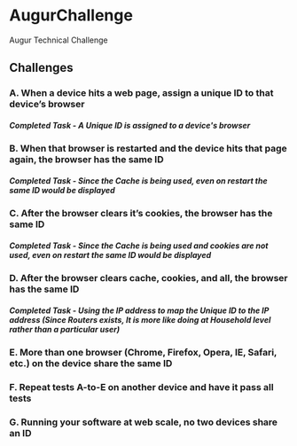 # AugurChallenge

Augur Technical Challenge 

## Challenges

### A. When a device hits a web page, assign a unique ID ​to that device’s browser
##### Completed Task - A Unique ID is assigned to a device's browser

### B. When that browser is restarted and the device hits that page again, the browser has the same ID
##### Completed Task - Since the Cache is being used, even on restart the same ID would be displayed

### C. After the browser clears it’s cookies, the browser has the same ID
##### Completed Task - Since the Cache is being used and cookies are not used, even on restart the same ID would be displayed

### D. After the browser clears cache, cookies, and all, the browser has the same ID
##### Completed Task - Using the IP address to map the Unique ID to the IP address (Since Routers exists, It is more like doing at Household level rather than a particular user)

### E. More than one browser (Chrome, Firefox, Opera, IE, Safari, etc.) on the device share the same ID
### F. Repeat tests A-to-E on another device and have it pass all tests
### G. Running your software at web scale, no two devices share an ID